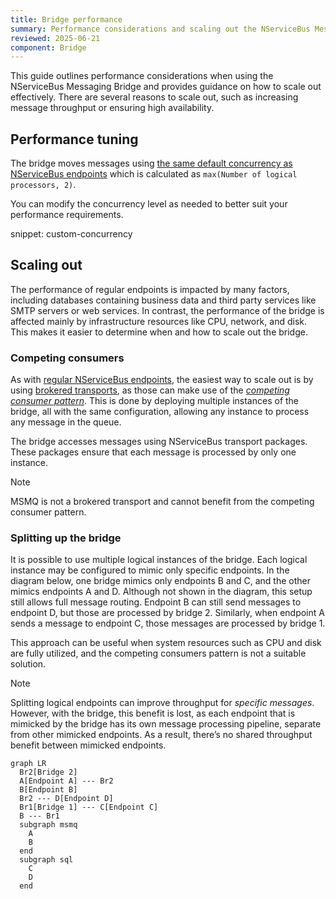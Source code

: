 ```yaml
---
title: Bridge performance
summary: Performance considerations and scaling out the NServiceBus Messaging Bridge
reviewed: 2025-06-21
component: Bridge
---
```


This guide outlines performance considerations when using the NServiceBus Messaging Bridge and provides guidance on how to scale out effectively. There are several reasons to scale out, such as increasing message throughput or ensuring high availability.

## Performance tuning

The bridge moves messages using [the same default concurrency as NServiceBus endpoints](/nservicebus/operations/tuning.md#configuring-concurrency-limit) which is calculated as `max(Number of logical processors, 2)`.

You can modify the concurrency level as needed to better suit your performance requirements.

snippet: custom-concurrency

## Scaling out

The performance of regular endpoints is impacted by many factors, including databases containing business data and third party services like SMTP servers or web services. In contrast, the performance of the bridge is affected mainly by infrastructure resources like CPU, network, and disk. This makes it easier to determine when and how to scale out the bridge.

### Competing consumers

As with [regular NServiceBus endpoints](/nservicebus/scaling.md#scaling-out-to-multiple-nodes-competing-consumers), the easiest way to scale out is by using [brokered transports](/transports/types.md#broker-transports), as those can make use of the *[competing consumer pattern](https://www.enterpriseintegrationpatterns.com/patterns/messaging/CompetingConsumers.html)*. This is done by deploying multiple instances of the bridge, all with the same configuration, allowing any instance to process any message in the queue.

The bridge accesses messages using NServiceBus transport packages. These packages ensure that each message is processed by only one instance.

> [!NOTE]
> MSMQ is not a brokered transport and cannot benefit from the competing consumer pattern.

### Splitting up the bridge

It is possible to use multiple logical instances of the bridge. Each logical instance may be configured to mimic only specific endpoints. In the diagram below, one bridge mimics only endpoints B and C, and the other mimics endpoints A and D. Although not shown in the diagram, this setup still allows full message routing. Endpoint B can still send messages to endpoint D, but those are processed by bridge 2. Similarly, when endpoint A sends a message to endpoint C, those messages are processed by bridge 1.

This approach can be useful when system resources such as CPU and disk are fully utilized, and the competing consumers pattern is not a suitable solution.

> [!NOTE]
> Splitting logical endpoints can improve throughput for *specific messages*. However, with the bridge, this benefit is lost, as each endpoint that is mimicked by the bridge has its own message processing pipeline, separate from other mimicked endpoints. As a result, there’s no shared throughput benefit between mimicked endpoints.

```mermaid
graph LR
  Br2[Bridge 2]
  A[Endpoint A] --- Br2
  B[Endpoint B]
  Br2 --- D[Endpoint D]
  Br1[Bridge 1] --- C[Endpoint C]
  B --- Br1
  subgraph msmq
    A
    B
  end
  subgraph sql
    C
    D
  end
```
